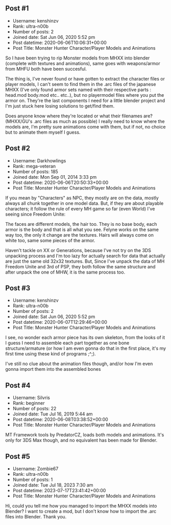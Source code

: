 ## Post #1
- Username: kenshinzv
- Rank: ultra-n00b
- Number of posts: 2
- Joined date: Sat Jun 06, 2020 5:52 pm
- Post datetime: 2020-06-06T10:06:31+00:00
- Post Title: Monster Hunter Character/Player Models and Animations

So I have been trying to rip Monster models from MHXX into blender (complete with textures and animations), same goes with weapons/armor from MHFU both have been succesful.

The thing is, I've never found or have gotten to extract the character files or player models, I can't seem to find them in the .arc files of the japanese MHXX (I've only found armor sets named with their respective parts : head.mod body.mod etc.. etc..), but no playermodel files where you put the armor on. They're the last components I need for a little blender project and I'm just stuck here losing solutions to get/find them.

Does anyone know where they're located or what their filenames are? (MHXX/GU's .arc files as much as possible) I really need to know where the models are, I'm pretty sure animations come with them, but if not, no choice but to animate them myself I guess.
## Post #2
- Username: Darkhowlings
- Rank: mega-veteran
- Number of posts: 185
- Joined date: Mon Sep 01, 2014 3:33 pm
- Post datetime: 2020-06-06T20:50:33+00:00
- Post Title: Monster Hunter Character/Player Models and Animations

If you mean by "Characters" as NPC, they mostly are on the data, mostly always all chunk together in one model data.
But, if they are about playable characters; it follow the rule of every MH game so far (even World) I've seeing since Freedom Unite:

The faces are different models, the hair too.
They is no base body, each armor is the body and that is all what you see.
Felyne works on the same way too, the only it change are the textures.
Hairs will always come on white too, same some pieces of the armor.

Haven't tackle on XX or Generations, because I've not try on the 3DS unpacking process and I'm too lazy for actually search for data that actually are just the same old 32x32 textures.
But, Since I've unpack the data of MH Freedom Unite and 3rd of PSP, they both follow the same structure and after unpack the one of MHW, it is the same process too.
## Post #3
- Username: kenshinzv
- Rank: ultra-n00b
- Number of posts: 2
- Joined date: Sat Jun 06, 2020 5:52 pm
- Post datetime: 2020-06-07T12:29:46+00:00
- Post Title: Monster Hunter Character/Player Models and Animations

I see, no wonder each armor piece has its own skeleton, from the looks of it I guess I need to assemble each part together as one bone structure/armature (or how I am even gonna do that in the first place, it's my first time using these kind of programs ;^;).

 I've still no clue about the animation files though, and/or how I'm even gonna import them into the assembled bones
## Post #4
- Username: Silvris
- Rank: beginner
- Number of posts: 22
- Joined date: Tue Jul 16, 2019 5:44 am
- Post datetime: 2020-06-08T03:38:52+00:00
- Post Title: Monster Hunter Character/Player Models and Animations

MT Framework tools by PredatorCZ, loads both models and animations. It's only for 3DS Max though, and no equivalent has been made for Blender.
## Post #5
- Username: Zombie67
- Rank: ultra-n00b
- Number of posts: 1
- Joined date: Tue Jul 18, 2023 7:30 am
- Post datetime: 2023-07-17T23:41:42+00:00
- Post Title: Monster Hunter Character/Player Models and Animations

Hi, could you tell me how you managed to import the MHXX models into Blender? I want to create a mod, but I don't know how to import the .arc files into Blender. Thank you.
